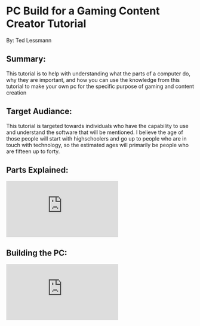 # PC Build for a Gaming Content Creator Tutorial
By: Ted Lessmann


## Summary:
This tutorial is to help with understanding what the parts of a computer do, why they are important,
and how you can use the knowledge from this tutorial to make your own pc for the specific purpose of
gaming and content creation

## Target Audiance:
This tutorial is targeted towards individuals who have the capability to use and understand the software
that will be mentioned. I believe the age of those people will start with highschoolers and go up to people who
are in touch with technology, so the estimated ages will primarily be people who are fifteen up to forty.

## Parts Explained:
![Parts Explained Page](https://github.com/TedLessmann/Final_Project/blob/main/PartsExplained.md)

## Building the PC:
![PC Build Page](https://github.com/TedLessmann/Final_Project/blob/main/PartsExplained.md)

